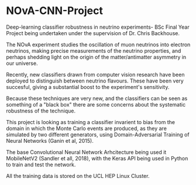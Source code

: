 # NOvA-CNN-Project
Deep-learning classifier robustness in neutrino experiments- BSc Final Year Project being undertaken under the supervision of Dr. Chris Backhouse.

The NOvA experiment studies the oscillation of muon neutrinos into electron neutrinos, making precise measurements of the neutrino properties, and perhaps shedding light on the origin of the matter/antimatter asymmetry in our universe.

Recently, new classifiers drawn from computer vision research have been deployed to distinguish between neutrino flavours. These have been very succesful, giving a substantial boost to the experiment's sensitivity.

Because these techniques are very new, and the classifiers can be seen as something of a "black box" there are some concerns about the systematic robustness of the technique.

This project is looking as training a classifier invarient to bias from the domain in which the Monte Carlo events are produced, as they are simulated by two different generators, using Domain-Adversarial Training of Neural Networks (Ganin et al, 2015).

The base Convolutional Neural Network Arhcitecture being used it MobileNetV2 (Sandler et all, 2018), with the Keras API being used in Python to train and test the network.

All the training data is stored on the UCL HEP Linux Cluster.
